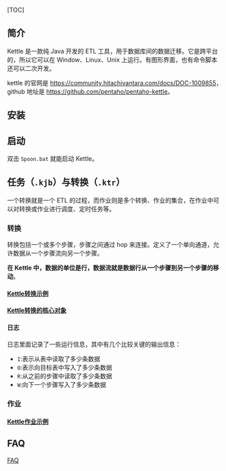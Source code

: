 [TOC]

## 简介

Kettle 是一款纯 Java 开发的 ETL 工具，用于数据库间的数据迁移。它是跨平台的，所以它可以在 Window、Linux、Unix 上运行。有图形界面，也有命令脚本还可以二次开发。

kettle 的官网是 <https://community.hitachivantara.com/docs/DOC-1009855>，github 地址是 <https://github.com/pentaho/pentaho-kettle>。

## 安装

## 启动

双击 `Spoon.bat` 就能启动 Kettle。

## 任务（`.kjb`）与转换（`.ktr`）

一个转换就是一个 ETL 的过程，而作业则是多个转换、作业的集合，在作业中可以对转换或作业进行调度、定时任务等。

### 转换

转换包括一个或多个步骤，步骤之间通过 hop 来连接。定义了一个单向通道，允许数据从一个步骤流向另一个步骤。

**在 Kettle 中，数据的单位是行，数据流就是数据行从一个步骤到另一个步骤的移动**。

#### [Kettle转换示例](Kettle转换示例.md) 

#### [Kettle转换的核心对象](Kettle转换的核心对象.md)

#### 日志

日志里面记录了一些运行信息，其中有几个比较关键的输出信息：

- `I`:表示从表中读取了多少条数据
- `O`:表示向目标表中写入了多少条数据
- `R`:从之前的步骤中读取了多少条数据
- `W`:向下一个步骤写入了多少条数据

### 作业

#### [Kettle作业示例](Kettle作业示例.md)

## FAQ

[FAQ](Kettle的FAQ.md)

